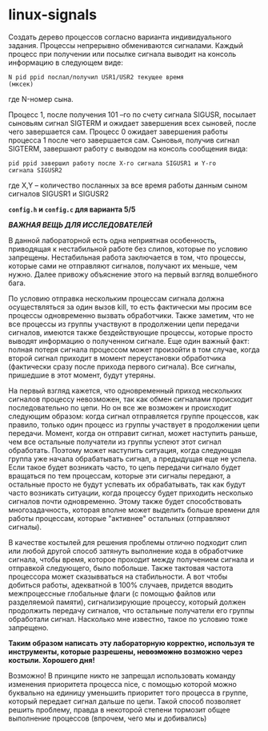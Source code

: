 # linux-signals
Создать дерево процессов согласно варианта индивидуального задания. 
Процессы непрерывно обмениваются сигналами. Каждый процесс при получении или посылке сигнала выводит на консоль информацию в следующем виде:

<code>N pid ppid послал/получил  USR1/USR2 текущее время (мксек)</code>

где N-номер сына.

Процесс 1, после получения  101 –го по счету сигнала SIGUSR, посылает сыновьям сигнал SIGTERM и ожидает завершения всех сыновей, после чего завершается сам. Процесс 0 ожидает завершения работы процесса 1 после чего завершается сам. Сыновья, получив сигнал SIGTERM, завершают работу с выводом на консоль сообщения вида:

<code>pid    ppid   завершил работу после X-го сигнала SIGUSR1 и Y-го сигнала SIGUSR2</code>

где X,Y – количество посланных за все время работы данным сыном сигналов SIGUSR1 и SIGUSR2

<strong><code>config.h</code> и <code>config.c</code> для варианта 5/5</strong>

<strong><em>ВАЖНАЯ ВЕЩЬ ДЛЯ ИССЛЕДОВАТЕЛЕЙ</em></strong>

В данной лабораторной есть одна неприятная особенность, приводящая к нестабильной работе без слипов, которые по условию запрещены. Нестабильная работа заключается в том, что процессы, которые сами не отправляют сигналов, получают их меньше, чем нужно. Далее привожу объяснение этого на первый взгляд волшебного бага.

По условию отправка нескольким процессам сигнала должна осуществляться за один вызов kill, то есть фактически мы просим все процессы одновременно вызвать обработчики. Также заметим, что не все процессы из группы участвуют в продолжении цепи передачи сигналов, имеются также бездействующие процессы, которые просто выводят информацию о полученном сигнале. Еще один важный факт: полная потеря сигнала процессом может произойти в том случае, когда второй сигнал приходит в момент переустановки обработчика (фактически сразу после прихода первого сигнала). Все сигналы, пришедшие в этот момент, будут утеряны.

На первый взгляд кажется, что одновременный приход нескольких сигналов процессу невозможен, так как обмен сигналами происходит последовательно по цепи. Но он все же возможен и происходит следующим образом: когда сигнал отправляется группе процессов, как правило, только один процесс из группы участвует в продолжении цепи передачи. Момент, когда он отправит сигнал, может наступить раньше, чем все остальные получатели из группы успеют этот сигнал обработать. Поэтому может наступить ситуация, когда следующая группа уже начала обрабатывать сигнал, а предыдущая еще не успела. Если такое будет возникать часто, то цепь передачи сигнало будет вращаться по тем процессам, которые эти сигналы передают, а остальные просто не будут успевать их обрабатывать, так как будут часто возникать ситуации, когда процессу будет приходить несколько сигналов почти одновременно. Этому также будет способствовать многозадачность, которая вполне может выделить больше времени для работы процессам, которые "активнее" остальных (отправляют сигналы).

В качестве костылей для решения проблемы отлично подходит слип или любой другой способ затянуть выполнение кода в обработчике сигнала, чтобы время, которое проходит между получением сигнала и отправкой следующего, было побольше. Также тактовая частота процессора может сказывваться на стабильности. А вот чтобы добиться работы, адекватной в 100% случаев, придется вводить межпроцессные глобальные флаги (с помощью файлов или разделяемой памяти), сигнализирующие процессу, который должен продолжить передачу сигналов, что остальные получатели его группы обработали сигнал. Насколько мне известно, такое по условию тоже запрещено.

<strong>Таким образом написать эту лабораторную корректно, используя те инструменты, которые разрешены, <s>невозможно</s> возможно через костыли. Хорошего дня!</strong>

Возможно! В принципе никто не запрещал использовать команду изменения приоритета процесса nice, с помощью которой можно буквально на единицу уменьшить приоритет того процесса в группе, который передает сигнал дальше по цепи. Такой способ позволяет решить проблему, правда в некоторой степени тормозит общее выполнение процессов (впрочем, чего мы и добивались)
